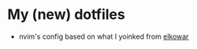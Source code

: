 # My (new) dotfiles
* nvim's config based on what I yoinked from [elkowar](https://github.com/elkowar)
